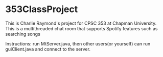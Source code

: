# 353ClassProject
This is Charlie Raymond's project for CPSC 353 at Chapman University. This is a multithreaded chat room that supports Spotify features such as searching songs

Instructions: run MtServer.java, then other users(or yourself) can run guiClient.java and connect to the server. 
